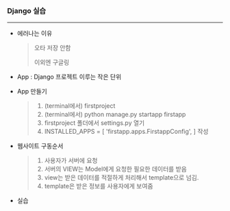 ### Django 실습

---

- 에러나는 이유

  > 오타 저장 안함
  >
  > 이외엔 구글링

- App : Django 프로젝트 이루는 작은 단위

- App 만들기

  > 1. (terminal에서) firstproject
  > 2. (terminal에서) python manage.py startapp firstapp
  > 3. firstproject 폴더에서 settings.py 열기
  > 4. INSTALLED_APPS =  [ 'firstapp.apps.FirstappConfig', ]  작성

- 웹사이트 구동순서

  > 1. 사용자가 서버에 요청
  > 2. 서버의 VIEW는 Model에게 요청한 필요한 데이터를 받음
  > 3. view는 받은 데이터를 적절하게 처리해서 template으로 넘김.
  > 4. template은 받은 정보를 사용자에게 보여줌

- 실습